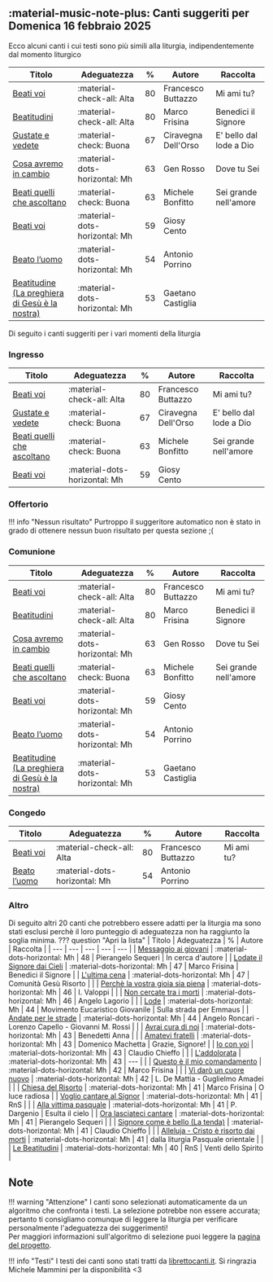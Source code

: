 ## :material-music-note-plus: Canti suggeriti per Domenica 16 febbraio 2025

Ecco alcuni canti i cui testi sono più simili alla liturgia, indipendentemente dal momento liturgico

| Titolo | Adeguatezza | % | Autore | Raccolta |
| --- | --- | --- | --- | --- |
| [Beati voi](https://www.librettocanti.it/canto/beati-voi-1745) | :material-check-all: Alta | 80 | Francesco Buttazzo | Mi ami tu? |
| [Beatitudini](https://www.librettocanti.it/canto/beatitudini-2193) | :material-check-all: Alta | 80 | Marco Frisina | Benedici il Signore |
| [Gustate e vedete](https://www.librettocanti.it/canto/gustate-e-vedete-2355) | :material-check: Buona | 67 | Ciravegna Dell'Orso | E' bello dal lode a Dio |
| [Cosa avremo in cambio](https://www.librettocanti.it/canto/cosa-avremo-in-cambio-2995) | :material-dots-horizontal: Mh | 63 | Gen Rosso | Dove tu Sei |
| [Beati quelli che ascoltano](https://www.librettocanti.it/canto/beati-quelli-che-ascoltano-73) | :material-check: Buona | 63 | Michele Bonfitto | Sei grande nell'amore |
| [Beati voi](https://www.librettocanti.it/canto/beati-voi-2048) | :material-dots-horizontal: Mh | 59 | Giosy Cento |  |
| [Beato l’uomo](https://www.librettocanti.it/canto/beato-l-uomo-78) | :material-dots-horizontal: Mh | 54 | Antonio Porrino |  |
| [Beatitudine (La preghiera di Gesù è la nostra)](https://www.librettocanti.it/canto/beatitudine-la-preghiera-di-ges-la-nostra-76) | :material-dots-horizontal: Mh | 53 | Gaetano Castiglia |  |

Di seguito i canti suggeriti per i vari momenti della liturgia

### Ingresso

| Titolo | Adeguatezza | % | Autore | Raccolta |
| --- | --- | --- | --- | --- |
| [Beati voi](https://www.librettocanti.it/canto/beati-voi-1745) | :material-check-all: Alta | 80 | Francesco Buttazzo | Mi ami tu? |
| [Gustate e vedete](https://www.librettocanti.it/canto/gustate-e-vedete-2355) | :material-check: Buona | 67 | Ciravegna Dell'Orso | E' bello dal lode a Dio |
| [Beati quelli che ascoltano](https://www.librettocanti.it/canto/beati-quelli-che-ascoltano-73) | :material-check: Buona | 63 | Michele Bonfitto | Sei grande nell'amore |
| [Beati voi](https://www.librettocanti.it/canto/beati-voi-2048) | :material-dots-horizontal: Mh | 59 | Giosy Cento |  |

### Offertorio

!!! info "Nessun risultato"
    Purtroppo il suggeritore automatico non è stato in grado di ottenere nessun buon risultato per questa sezione ;(

### Comunione
| Titolo | Adeguatezza | % | Autore | Raccolta |
| --- | --- | --- | --- | --- |
| [Beati voi](https://www.librettocanti.it/canto/beati-voi-1745) | :material-check-all: Alta | 80 | Francesco Buttazzo | Mi ami tu? |
| [Beatitudini](https://www.librettocanti.it/canto/beatitudini-2193) | :material-check-all: Alta | 80 | Marco Frisina | Benedici il Signore |
| [Cosa avremo in cambio](https://www.librettocanti.it/canto/cosa-avremo-in-cambio-2995) | :material-dots-horizontal: Mh | 63 | Gen Rosso | Dove tu Sei |
| [Beati quelli che ascoltano](https://www.librettocanti.it/canto/beati-quelli-che-ascoltano-73) | :material-check: Buona | 63 | Michele Bonfitto | Sei grande nell'amore |
| [Beati voi](https://www.librettocanti.it/canto/beati-voi-2048) | :material-dots-horizontal: Mh | 59 | Giosy Cento |  |
| [Beato l’uomo](https://www.librettocanti.it/canto/beato-l-uomo-78) | :material-dots-horizontal: Mh | 54 | Antonio Porrino |  |
| [Beatitudine (La preghiera di Gesù è la nostra)](https://www.librettocanti.it/canto/beatitudine-la-preghiera-di-ges-la-nostra-76) | :material-dots-horizontal: Mh | 53 | Gaetano Castiglia |  |

### Congedo
| Titolo | Adeguatezza | % | Autore | Raccolta |
| --- | --- | --- | --- | --- |
| [Beati voi](https://www.librettocanti.it/canto/beati-voi-1745) | :material-check-all: Alta | 80 | Francesco Buttazzo | Mi ami tu? |
| [Beato l’uomo](https://www.librettocanti.it/canto/beato-l-uomo-78) | :material-dots-horizontal: Mh | 54 | Antonio Porrino |  |

### Altro
Di seguito altri 20 canti che potrebbero essere adatti per la liturgia ma sono stati esclusi perchè il loro punteggio di adeguatezza non ha raggiunto la soglia minima.
??? question "Apri la lista"
    | Titolo | Adeguatezza | % | Autore | Raccolta |
    | --- | --- | --- | --- | --- |
    | [Messaggio ai giovani](https://www.librettocanti.it/canto/messaggio-ai-giovani-305) | :material-dots-horizontal: Mh | 48 | Pierangelo Sequeri  | In cerca d'autore |
    | [Lodate il Signore dai Cieli](https://www.librettocanti.it/canto/lodate-il-signore-dai-cieli-2322) | :material-dots-horizontal: Mh | 47 | Marco Frisina | Benedici il Signore |
    | [L'ultima cena](https://www.librettocanti.it/canto/l-ultima-cena-2429) | :material-dots-horizontal: Mh | 47 | Comunità Gesù Risorto |  |
    | [Perchè la vostra gioia sia piena](https://www.librettocanti.it/canto/perch-la-vostra-gioia-sia-piena-1787) | :material-dots-horizontal: Mh | 46 | I. Valoppi |  |
    | [Non cercate tra i morti](https://www.librettocanti.it/canto/non-cercate-tra-i-morti-326) | :material-dots-horizontal: Mh | 46 | Angelo Lagorio |  |
    | [Lode](https://www.librettocanti.it/canto/lode-2742) | :material-dots-horizontal: Mh | 44 | Movimento Eucaristico Giovanile | Sulla strada per Emmaus |
    | [Andate per le strade](https://www.librettocanti.it/canto/andate-per-le-strade-52) | :material-dots-horizontal: Mh | 44 | Angelo Roncari - Lorenzo Capello - Giovanni M. Rossi |  |
    | [Avrai cura di noi](https://www.librettocanti.it/canto/avrai-cura-di-noi-2117) | :material-dots-horizontal: Mh | 43 | Benedetti Anna |  |
    | [Amatevi fratelli](https://www.librettocanti.it/canto/amatevi-fratelli-48) | :material-dots-horizontal: Mh | 43 | Domenico Machetta | Grazie, Signore! |
    | [Io con voi](https://www.librettocanti.it/canto/io-con-voi-1766) | :material-dots-horizontal: Mh | 43 | Claudio Chieffo |  |
    | [L'addolorata](https://www.librettocanti.it/canto/l-addolorata-1773) | :material-dots-horizontal: Mh | 43 | --- |  |
    | [Questo è il mio comandamento](https://www.librettocanti.it/canto/questo-il-mio-comandamento-376) | :material-dots-horizontal: Mh | 42 | Marco Frisina |  |
    | [Vi darò un cuore nuovo](https://www.librettocanti.it/canto/vi-dar-un-cuore-nuovo-1719) | :material-dots-horizontal: Mh | 42 | L. De Mattia - Guglielmo Amadei |  |
    | [Chiesa del Risorto](https://www.librettocanti.it/canto/chiesa-del-risorto-2286) | :material-dots-horizontal: Mh | 41 | Marco Frisina | O luce radiosa |
    | [Voglio cantare al Signor](https://www.librettocanti.it/canto/voglio-cantare-al-signor-494) | :material-dots-horizontal: Mh | 41 | RnS |  |
    | [Alla vittima pasquale](https://www.librettocanti.it/canto/alla-vittima-pasquale-1936) | :material-dots-horizontal: Mh | 41 | P. Dargenio | Esulta il cielo |
    | [Ora lasciateci cantare](https://www.librettocanti.it/canto/ora-lasciateci-cantare-1838) | :material-dots-horizontal: Mh | 41 | Pierangelo Sequeri |  |
    | [Signore come è bello (La tenda)](https://www.librettocanti.it/canto/signore-come-bello-la-tenda-428) | :material-dots-horizontal: Mh | 41 | Claudio Chieffo |  |
    | [Alleluja - Cristo è risorto dai morti](https://www.librettocanti.it/canto/alleluja-cristo-risorto-dai-morti-2446) | :material-dots-horizontal: Mh | 41 | dalla liturgia Pasquale orientale |  |
    | [Le Beatitudini](https://www.librettocanti.it/canto/le-beatitudini-2172) | :material-dots-horizontal: Mh | 40 | RnS | Venti dello Spirito |
## Note
!!! warning "Attenzione"
    I canti sono selezionati automaticamente da un algoritmo che confronta i testi. La selezione potrebbe non essere accurata; pertanto ti consigliamo comunque di leggere la liturgia per verificare personalmente l'adeguatezza dei suggerimenti!<br>Per maggiori informazioni sull'algoritmo di selezione puoi leggere la [pagina del progetto](https://hildegard.it/progetto/).

!!! info "Testi"
    I testi dei canti sono stati tratti da [librettocanti.it](https://www.librettocanti.it/). Si ringrazia Michele Mammini per la disponibilità <3


